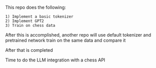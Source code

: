 This repo does the following:

    1) Implement a basic tokenizer
    2) Implement GPT2
    3) Train on chess data

After this is accomplished, another repo will use default tokenizer and pretrained network
train on the same data and compare it

After that is completed

Time to do the LLM integration with a chess API